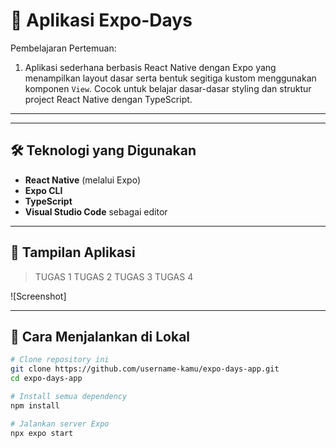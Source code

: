 # 📱 Aplikasi Expo-Days

Pembelajaran Pertemuan:
1. Aplikasi sederhana berbasis React Native dengan Expo yang menampilkan layout dasar serta bentuk segitiga kustom menggunakan komponen `View`. Cocok untuk belajar dasar-dasar styling dan struktur project React Native dengan TypeScript.

---

---

## 🛠️ Teknologi yang Digunakan

- **React Native** (melalui Expo)
- **Expo CLI**
- **TypeScript**
- **Visual Studio Code** sebagai editor

---

## 📸 Tampilan Aplikasi

> TUGAS 1
> TUGAS 2
> TUGAS 3
> TUGAS 4

![Screenshot] <!-- Ganti dengan URL gambar atau unggah di GitHub -->

---

## 🔧 Cara Menjalankan di Lokal

```bash
# Clone repository ini
git clone https://github.com/username-kamu/expo-days-app.git
cd expo-days-app

# Install semua dependency
npm install

# Jalankan server Expo
npx expo start
